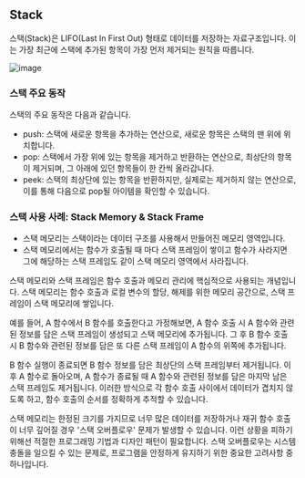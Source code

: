 ## Stack

스택(Stack)은 LIFO(Last In First Out) 형태로 데이터를 저장하는 자료구조입니다. 이는 가장 최근에 스택에 추가된 항목이 가장 먼저 제거되는 원칙을 따릅니다.

![image](https://github.com/velyvelylovely/DataStructure/assets/98696925/30ade66f-b2a8-4229-9ab7-50a0f4d5a0c8)

### 스택 주요 동작

스택의 주요 동작은 다음과 같습니다.

- push: 스택에 새로운 항목을 추가하는 연산으로, 새로운 항목은 스택의 맨 위에 위치합니다.
- pop: 스택에서 가장 위에 있는 항목을 제거하고 반환하는 연산으로, 최상단의 항목이 제거되며, 그 아래에 있던 항목들이 한 칸씩 올라갑니다.
- peek: 스택의 최상단에 있는 항목을 반환하지만, 실제로는 제거하지 않는 연산으로, 이를 통해 다음으로 pop될 아이템을 확인할 수 있습니다.

### 스택 사용 사례: Stack Memory & Stack Frame

- 스택 메모리는 스택이라는 데이터 구조를 사용해서 만들어진 메모리 영역입니다.
- 스택 메모리에서는 함수가 호출될 때 마다 스택 프레임이 쌓이고 함수가 사라지면 그에 해당하는 스택 프레임도 같이 스택 메모리 영역에서 사라집니다.


스택 메모리와 스택 프레임은 함수 호출과 메모리 관리에 핵심적으로 사용되는 개념입니다. 스택 메모리는 함수 호출과 로컬 변수의 할당, 해제를 위한 메모리 공간으로, 스택 프레임이 스택 메모리에 쌓입니다.

예를 들어, A 함수에서 B 함수를 호출한다고 가정해보면, A 함수 호출 시 A 함수와 관련된 정보를 담은 스택 프레임이 생성되고 스택 메모리에 추가됩니다. 그 후 B 함수 호출 시 B 함수와 관련된 정보를 담은 또 다른 스택 프레임이 A 함수의 위쪽에 추가됩니다.

B 함수 실행이 종료되면 B 함수 정보를 담은 최상단의 스택 프레임부터 제거됩니다. 이후 A 함수로 돌아오며, A 함수가 종료될 때 A 함수와 관련된 정보를 담은 마지막 남은 스택 프레임도 제거됩니다. 이러한 방식으로 각 함수 호출 사이에서 데이터가 겹치지 않도록 하고, 함수 호출의 순서를 정확하게 추적할 수 있습니다.

스택 메모리는 한정된 크기를 가지므로 너무 많은 데이터를 저장하거나 재귀 함수 호출이 너무 깊어질 경우 '스택 오버플로우' 문제가 발생할 수 있습니다. 이런 상황을 피하기 위해선 적절한 프로그래밍 기법과 디자인 패턴이 필요합니다. 스택 오버플로우는 시스템 충돌을 일으킬 수 있는 문제로, 프로그램을 안정하게 유지하기 위한 중요한 고려사항 중 하나입니다.
